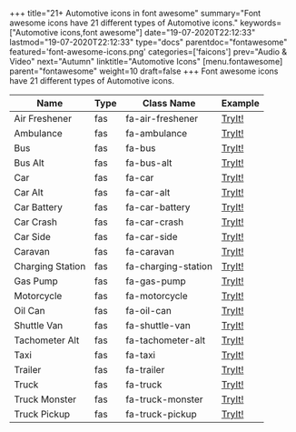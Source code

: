 +++
title="21+ Automotive icons in font awesome"
summary="Font awesome icons have 21 different types of Automotive icons."
keywords=["Automotive icons,font awesome"]
date="19-07-2020T22:12:33"
lastmod="19-07-2020T22:12:33"
type="docs"
parentdoc="fontawesome"
featured='font-awesome-icons.png'
categories=['faicons']
prev="Audio & Video"
next="Autumn"
linktitle="Automotive Icons"
[menu.fontawesome]
parent="fontawesome"
weight=10
draft=false
+++
Font awesome icons have 21 different types of Automotive icons.<div class='table-responsive'><table class='table'><thead><tr><th>Name</th><th>Type</th><th>Class Name</th><th>Example</th></tr></thead><tbody><tr><td><i class="fas fa-air-freshener"></i>Air Freshener</td><td>fas</td><td>fa-air-freshener</td><td><a href='https://www.angularjswiki.com/fontawesome/fa-air-freshener/' target='_blank'>TryIt!</a></td></tr><tr><td><i class="fas fa-ambulance"></i>Ambulance</td><td>fas</td><td>fa-ambulance</td><td><a href='https://www.angularjswiki.com/fontawesome/fa-ambulance/' target='_blank'>TryIt!</a></td></tr><tr><td><i class="fas fa-bus"></i>Bus</td><td>fas</td><td>fa-bus</td><td><a href='https://www.angularjswiki.com/fontawesome/fa-bus/' target='_blank'>TryIt!</a></td></tr><tr><td><i class="fas fa-bus-alt"></i>Bus Alt</td><td>fas</td><td>fa-bus-alt</td><td><a href='https://www.angularjswiki.com/fontawesome/fa-bus-alt/' target='_blank'>TryIt!</a></td></tr><tr><td><i class="fas fa-car"></i>Car</td><td>fas</td><td>fa-car</td><td><a href='https://www.angularjswiki.com/fontawesome/fa-car/' target='_blank'>TryIt!</a></td></tr><tr><td><i class="fas fa-car-alt"></i>Car Alt</td><td>fas</td><td>fa-car-alt</td><td><a href='https://www.angularjswiki.com/fontawesome/fa-car-alt/' target='_blank'>TryIt!</a></td></tr><tr><td><i class="fas fa-car-battery"></i>Car Battery</td><td>fas</td><td>fa-car-battery</td><td><a href='https://www.angularjswiki.com/fontawesome/fa-car-battery/' target='_blank'>TryIt!</a></td></tr><tr><td><i class="fas fa-car-crash"></i>Car Crash</td><td>fas</td><td>fa-car-crash</td><td><a href='https://www.angularjswiki.com/fontawesome/fa-car-crash/' target='_blank'>TryIt!</a></td></tr><tr><td><i class="fas fa-car-side"></i>Car Side</td><td>fas</td><td>fa-car-side</td><td><a href='https://www.angularjswiki.com/fontawesome/fa-car-side/' target='_blank'>TryIt!</a></td></tr><tr><td><i class="fas fa-caravan"></i>Caravan</td><td>fas</td><td>fa-caravan</td><td><a href='https://www.angularjswiki.com/fontawesome/fa-caravan/' target='_blank'>TryIt!</a></td></tr><tr><td><i class="fas fa-charging-station"></i>Charging Station</td><td>fas</td><td>fa-charging-station</td><td><a href='https://www.angularjswiki.com/fontawesome/fa-charging-station/' target='_blank'>TryIt!</a></td></tr><tr><td><i class="fas fa-gas-pump"></i>Gas Pump</td><td>fas</td><td>fa-gas-pump</td><td><a href='https://www.angularjswiki.com/fontawesome/fa-gas-pump/' target='_blank'>TryIt!</a></td></tr><tr><td><i class="fas fa-motorcycle"></i>Motorcycle</td><td>fas</td><td>fa-motorcycle</td><td><a href='https://www.angularjswiki.com/fontawesome/fa-motorcycle/' target='_blank'>TryIt!</a></td></tr><tr><td><i class="fas fa-oil-can"></i>Oil Can</td><td>fas</td><td>fa-oil-can</td><td><a href='https://www.angularjswiki.com/fontawesome/fa-oil-can/' target='_blank'>TryIt!</a></td></tr><tr><td><i class="fas fa-shuttle-van"></i>Shuttle Van</td><td>fas</td><td>fa-shuttle-van</td><td><a href='https://www.angularjswiki.com/fontawesome/fa-shuttle-van/' target='_blank'>TryIt!</a></td></tr><tr><td><i class="fas fa-tachometer-alt"></i>Tachometer Alt</td><td>fas</td><td>fa-tachometer-alt</td><td><a href='https://www.angularjswiki.com/fontawesome/fa-tachometer-alt/' target='_blank'>TryIt!</a></td></tr><tr><td><i class="fas fa-taxi"></i>Taxi</td><td>fas</td><td>fa-taxi</td><td><a href='https://www.angularjswiki.com/fontawesome/fa-taxi/' target='_blank'>TryIt!</a></td></tr><tr><td><i class="fas fa-trailer"></i>Trailer</td><td>fas</td><td>fa-trailer</td><td><a href='https://www.angularjswiki.com/fontawesome/fa-trailer/' target='_blank'>TryIt!</a></td></tr><tr><td><i class="fas fa-truck"></i>Truck</td><td>fas</td><td>fa-truck</td><td><a href='https://www.angularjswiki.com/fontawesome/fa-truck/' target='_blank'>TryIt!</a></td></tr><tr><td><i class="fas fa-truck-monster"></i>Truck Monster</td><td>fas</td><td>fa-truck-monster</td><td><a href='https://www.angularjswiki.com/fontawesome/fa-truck-monster/' target='_blank'>TryIt!</a></td></tr><tr><td><i class="fas fa-truck-pickup"></i>Truck Pickup</td><td>fas</td><td>fa-truck-pickup</td><td><a href='https://www.angularjswiki.com/fontawesome/fa-truck-pickup/' target='_blank'>TryIt!</a></td></tr></tbody></table></div>
